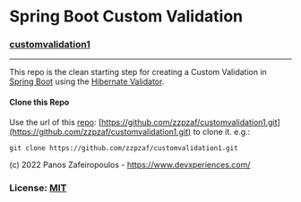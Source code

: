 # Spring Boot Custom Validation

### [customvalidation1](https://github.com/zzpzaf/customvalidation1)

-------


This repo is the clean starting step for creating a Custom Validation in [Spring Boot](https://spring.io/) using the [Hibernate Validator](https://hibernate.org/validator/).


#### Clone this Repo

Use the url of this [repo](https://github.com/zzpzaf/customvalidation1.git): [https://github.com/zzpzaf/customvalidation1.git](https://github.com/zzpzaf/customvalidation1.git) to clone it. e.g.:

`git clone https://github.com/zzpzaf/customvalidation1.git`

(c) 2022 Panos Zafeiropoulos - https://www.devxperiences.com/
### License: [MIT](https://choosealicense.com/licenses/mit/)